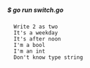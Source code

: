 ##### $ go run switch.go 
      Write 2 as two
      It's a weekday
      It's after noon
      I'm a bool
      I'm an int
      Don't know type string